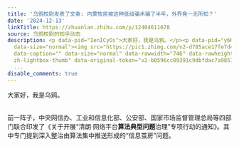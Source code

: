 ```yaml
---
title: '乌鸦校尉发表了文章: 内蒙牧民被这种低级骗术骗了半年，外界竟一无所知？'
date: '2024-12-13'
linkTitle: https://zhuanlan.zhihu.com/p/12404611678
source: 乌鸦校尉的知乎动态
description: <p data-pid="IenICyOs">大家好，我是乌鸦。</p><p data-pid="y6KBVVAG"><br>前一阵子，中央网信办、工业和信息化部、公安部、国家市场监督管理总局等四部门联合印发了《关于开展“清朗·网络平台<b>算法典型问题</b>治理”专项行动的通知》。其中专门提到深入整治由算法集中推送形成的“信息茧房”问题。</p><figure
  data-size="normal"><img src="https://pic1.zhimg.com/v2-d785ace17fe7d468511be77b2963c4bc.jpg"
  data-caption="" data-size="normal" data-rawwidth="746" data-rawheight="405" class="origin_image
  zh-lightbox-thumb" data-original-token="v2-b0596cc09391c9dbfdac7a9857550a2a" referrerpolicy="no-referre
  ...
disable_comments: true
---
```

<p data-pid="IenICyOs">大家好，我是乌鸦。</p><p data-pid="y6KBVVAG"><br>前一阵子，中央网信办、工业和信息化部、公安部、国家市场监督管理总局等四部门联合印发了《关于开展“清朗·网络平台<b>算法典型问题</b>治理”专项行动的通知》。其中专门提到深入整治由算法集中推送形成的“信息茧房”问题。</p><figure data-size="normal"><img src="https://pic1.zhimg.com/v2-d785ace17fe7d468511be77b2963c4bc.jpg" data-caption="" data-size="normal" data-rawwidth="746" data-rawheight="405" class="origin_image zh-lightbox-thumb" data-original-token="v2-b0596cc09391c9dbfdac7a9857550a2a" referrerpolicy="no-referre ...